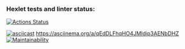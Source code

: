 ### Hexlet tests and linter status:
[![Actions Status](https://github.com/Guba7/python-project-49/workflows/hexlet-check/badge.svg)](https://github.com/Guba7/python-project-49/actions)

[![asciicast](https://asciinema.org/a/14.png)](https://asciinema.org/a/14)
https://asciinema.org/a/qEdDLFhqHO4JMIdip3AENbDHZ
[![Maintainability](https://api.codeclimate.com/v1/badges/0b1ed04f92c039ed1d46/maintainability)](https://codeclimate.com/github/Guba7/python-project-49/maintainability)
